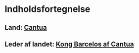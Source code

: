 # Indholdsfortegnelse

## Land: [Cantua](Prep/Cantua.md)

## Leder af landet: [Kong Barcelos af Cantua](https://github.com/MatiasTvorup/LokesNextBigCampaign/blob/main/The_Big_Campaign_TM/Prep/Kong%20Barcelos%20af%20Cantua.md)
